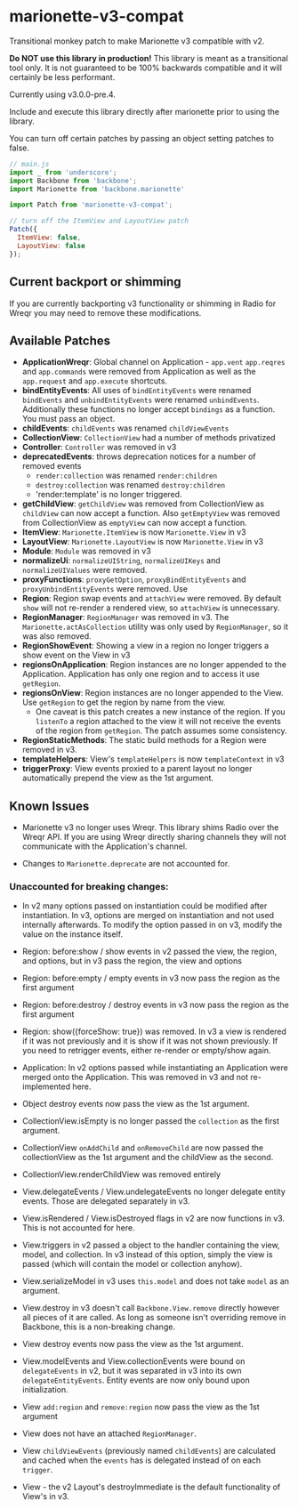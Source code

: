 # marionette-v3-compat
Transitional monkey patch to make Marionette v3 compatible with v2.

**Do NOT use this library in production!** This library is meant as a transitional tool only.
It is not guaranteed to be 100% backwards compatible and it will certainly be less performant.

Currently using v3.0.0-pre.4.

Include and execute this library directly after marionette prior to using the library.

You can turn off certain patches by passing an object setting patches to false.

```js
// main.js
import _ from 'underscore';
import Backbone from 'backbone';
import Marionette from 'backbone.marionette'

import Patch from 'marionette-v3-compat';

// turn off the ItemView and LayoutView patch
Patch({
  ItemView: false,
  LayoutView: false
});
```

## Current backport or shimming

If you are currently backporting v3 functionality or shimming in Radio for Wreqr you may need to remove these modifications.

## Available Patches

- **ApplicationWreqr**: Global channel on Application - `app.vent` `app.reqres` and `app.commands` were removed from Application as well as the `app.request` and `app.execute` shortcuts.
- **bindEntityEvents**: All uses of `bindEntityEvents` were renamed `bindEvents` and `unbindEntityEvents` were renamed `unbindEvents`. Additionally these functions no longer accept `bindings` as a function. You must pass an object.
- **childEvents**: `childEvents` was renamed `childViewEvents`
- **CollectionView**: `CollectionView` had a number of methods privatized
- **Controller**: `Controller` was removed in v3
- **deprecatedEvents**: throws deprecation notices for a number of removed events
  - `render:collection` was renamed `render:children`
  - `destroy:collection` was renamed `destroy:children`
  - 'render:template' is no longer triggered.
- **getChildView**: `getChildView` was removed from CollectionView as `childView` can now accept a function. Also `getEmptyView` was removed from CollectionView as `emptyView` can now accept a function.
- **ItemView**: `Marionette.ItemView` is now `Marionette.View` in v3
- **LayoutView**: `Marionette.LayoutView` is now `Marionette.View` in v3
- **Module**: `Module` was removed in v3
- **normalizeUi**: `normalizeUIString`, `normalizeUIKeys` and `normalizeUIValues` were removed.
- **proxyFunctions**: `proxyGetOption`, `proxyBindEntityEvents` and `proxyUnbindEntityEvents` were removed. Use
- **Region**: Region swap events and `attachView` were removed. By default `show` will not re-render a rendered view, so `attachView` is unnecessary.
- **RegionManager**: `RegionManager` was removed in v3. The `Marionette.actAsCollection` utility was only used by `RegionManager`, so it was also removed.
- **RegionShowEvent**: Showing a view in a region no longer triggers a show event on the View in v3
- **regionsOnApplication**: Region instances are no longer appended to the Application.  Application has only one region and to access it use `getRegion`.
- **regionsOnView**: Region instances are no longer appended to the View.  Use `getRegion` to get the region by name from the view.
    - One caveat is this patch creates a new instance of the region. If you `listenTo` a region attached to the view it will not receive the events of the region from `getRegion`. The patch assumes some consistency.
- **RegionStaticMethods**: The static build methods for a Region were removed in v3.
- **templateHelpers**: View's `templateHelpers` is now `templateContext` in v3
- **triggerProxy**: View events proxied to a parent layout no longer automatically prepend the view as the 1st argument.

## Known Issues
- Marionette v3 no longer uses Wreqr.  This library shims Radio over the Wreqr API.  If you are using Wreqr directly sharing channels they will not communicate with the Application's channel.

- Changes to `Marionette.deprecate` are not accounted for.


### Unaccounted for breaking changes:

- In v2 many options passed on instantiation could be modified after instantiation. In v3, options are merged on instantiation and not used internally afterwards. To modify the option passed in on v3, modify the value on the instance itself.

- Region: before:show / show events in v2 passed the view, the region, and options, but in v3 pass the region, the view and options
- Region: before:empty / empty events in v3 now pass the region as the first argument
- Region: before:destroy / destroy events in v3 now pass the region as the first argument
- Region: show({forceShow: true}) was removed. In v3 a view is rendered if it was not previously and it is show if it was not shown previously. If you need to retrigger events, either re-render or empty/show again.

- Application: In v2 options passed while instantiating an Application were merged onto the Application. This was removed in v3 and not re-implemented here.

- Object destroy events now pass the view as the 1st argument.

- CollectionView.isEmpty is no longer passed the `collection` as the first argument.
- CollectionView `onAddChild` and `onRemoveChild` are now passed the collectionView as the 1st argument and the childView as the second.
- CollectionView.renderChildView was removed entirely

- View.delegateEvents / View.undelegateEvents no longer delegate entity events. Those are delegated separately in v3.
- View.isRendered / View.isDestroyed flags in v2 are now functions in v3. This is not accounted for here.
- View.triggers in v2 passed a object to the handler containing the view, model, and collection.  In v3 instead of this option, simply the view is passed (which will contain the model or collection anyhow).
- View.serializeModel in v3 uses `this.model` and does not take `model` as an argument.
- View.destroy in v3 doesn't call `Backbone.View.remove` directly however all pieces of it are called.  As long as someone isn't overriding remove in Backbone, this is a non-breaking change.
- View destroy events now pass the view as the 1st argument.
- View.modelEvents and View.collectionEvents were bound on `delegateEvents` in v2, but it was separated in v3 into its own `delegateEntityEvents`.  Entity events are now only bound upon initialization.
- View `add:region` and `remove:region` now pass the view as the 1st argument
- View does not have an attached `RegionManager`.
- View `childViewEvents` (previously named `childEvents`) are calculated and cached when the `events` has is delegated instead of on each `trigger`.
- View - the v2 Layout's destroyImmediate is the default functionality of View's in v3.
